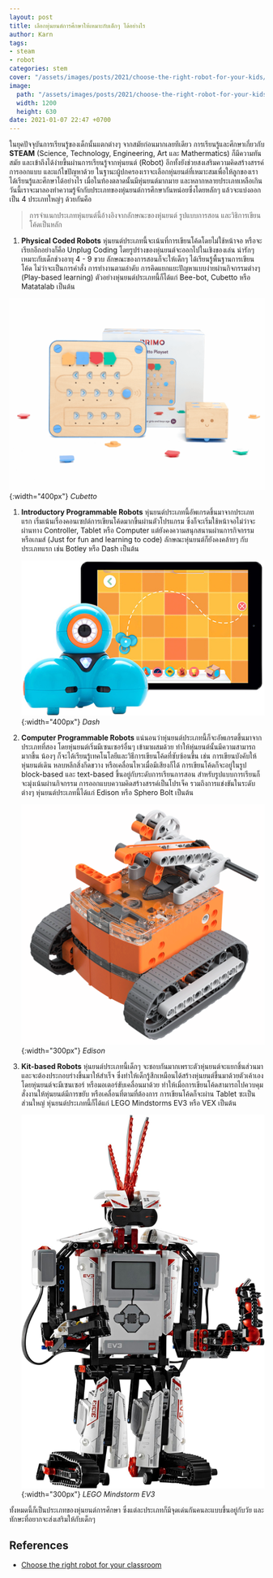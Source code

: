 ```yaml
---
layout: post
title: เลือกหุ่นยนต์การศึกษาให้เหมาะกับเด็กๆ ได้อย่างไร
author: Karn
tags:
- steam
- robot
categories: stem
cover: "/assets/images/posts/2021/choose-the-right-robot-for-your-kids/cover.png"
image:
  path: "/assets/images/posts/2021/choose-the-right-robot-for-your-kids/cover.png"
  width: 1200
  height: 630
date: 2021-01-07 22:47 +0700
---
```

ในยุคปัจจุบันการเรียนรู้ของเด็กนั้นแตกต่างๆ จากสมัยก่อนมากเลยทีเดียว การเรียนรู้และศึกษาเกี่ยวกับ **STEAM** (Science, Technology, Engineering, Art และ Mathermatics) ก็มีความทันสมัย และเข้าถึงได้ง่ายขึ้นผ่านการเรียนรู้จากหุ่นยนต์ (Robot) อีกทั้งยังช่วยสงเสริมความคิดสร้างสรรค์ การออกแบบ และแก้ไขปัญหาด้วย ในฐานะผู้ปกครองเราจะเลือกหุ่นยนต์ที่เหมาะสมเพื่อให้ลูกของเราได้เรียนรู้และศึกษาได้อย่างไร เมื่อในท้องตลาดนั้นมีหุ่นยนต์มากมาย และหลากหลายประเภทเหลือเกิน<!--more--> วันนี้เราจะมาลองทำความรู้จักกับประเภทของหุ่นยนต์การศึกษากันหน่อยซึ่งโดยหลักๆ แล้วจะแบ่งออกเป็น 4 ประเภทใหญ่ๆ ด้วยกันคือ

> การจำแนกประเภทหุ่นยนต์นี้อ้างอิงจากลักษณะของหุ่นยนต์ รูปแบบการสอน และวิธิการเขียนโค้ดเป็นหลัก

1. **Physical Coded Robots** หุ่นยนต์ประเภทนี้จะเน้นที่การเขียนโค้ดโดยไม่ใช้หน้าจอ หรือจะเรียกอีกอย่างก็คือ Unplug Coding โดยรูปร่างของหุ่นยนต์จะออกไปในเชิงของเล่น น่ารักๆ เหมาะกับเด็กช่วงอายุ 4 - 9 ขวบ ลักษณะของการสอนก็จะให้เด็กๆ ได้เรียนรู้พื้นฐานการเขียนโค้ด ไม่ว่าจะเป็นการคำสั่ง การทำงานตามลำดับ การคิดแยกแยะปัญหาแบบง่ายผ่านกิจกรรมต่างๆ (Play-based learning) ตัวอย่างหุ่นยนต์ประเภทนี้ก็ได้แก่ Bee-bot, Cubetto หรือ Matatalab เป็นต้น

![cubetto](/assets/images/posts/2021/choose-the-right-robot-for-your-kids/cubetto.png){:width="400px"}
*Cubetto*
  
1. **Introductory Programmable Robots** หุ่นยนต์ประเภทนี้อัพเกรดขึ้นมาจากประเภทแรก เริ่มเน้นเรื่องคอนเซปต์การเขียนโค้ดมากขึ้นผ่านตัวโปรแกรม ซึ่งก็จะเริ่มใช้หน้าจอไม่ว่าจะผ่านทาง Controller, Tablet หรือ Computer แต่ยังคงความสนุกสนานผ่านการกิจกรรม หรือเกมส์ (Just for fun and learning to code) ลักษณะหุ่นยนต์ก็ยังคงคล้ายๆ กับประเภทแรก เช่น Botley หรือ Dash เป็นต้น

    ![dash](/assets/images/posts/2021/choose-the-right-robot-for-your-kids/dash.jpg){:width="400px"}
    *Dash*

2. **Computer Programmable Robots** แน่นอนว่าหุ่นยนต์ประเภทนี้ก็จะอัพเกรตขึ้นมาจากประเภทที่สอง โดยหุ่นยนต์เริ่มมีเซนเซอร์อื่นๆ เข้ามาผสมด้วย ทำให้หุ่นยนต์นั้นมีความสามารถมากขึ้น น้องๆ ก็จะได้เรียนรู้เทคโนโลยีและวิธีการเขียนโค้ดที่ซับซ้อนขึ้น เช่น การเขียนบังคับให้หุ่นยนต์เดิน หลบหลีกสิ่งกีดขวาง หรือเคลื่อนไหวเมื่อมีเสียงก็ได้ การเขียนโค้ดก็จะอยู่ในรูป block-based และ text-based ขึ้นอยู่กับระดับการเรียนการสอน สำหรับรูปแบบการเรียนก็จะมุ่งเน้นผ่านกิจกรรม การออกแบบความคิดสร้างสรรค์เป็นโปรเจ็ค รวมถึงการแข่งขันในระดับต่างๆ หุ่นยนต์ประเภทนี้ได้แก่ Edison หรือ Sphero Bolt เป็นต้น

    ![edison](/assets/images/posts/2021/choose-the-right-robot-for-your-kids/edison.png){:width="300px"}
    *Edison*

3. **Kit-based Robots** หุ่นยนต์ประเภทนี้เด็กๆ จะชอบกันมากเพราะตัวหุ่นยนต์จะแยกชิ้นส่วนมา และจะต้องประกอบร่างขึ้นมาให้สำเร็จ ซึ่งทำให้เด็กรู้สึกเหมือนได้สร้างหุ่นยนต์ขึ้นมาด้วยตัวเค้าเอง โดยหุ่นยนต์จะมีเซนเซอร์ หรือมอเตอร์ขับเคลื่อนมาด้วย ทำให้เมื่อการเขียนโค้ดสามารถไปควบคุมสั่งงานให้หุ่นยนต์มีการขยับ หรือเคลื่อนที่ตามที่ต้องการ การเขียนโค้ดก็จะผ่าน Tablet ซะเป็นส่วนใหญ่ หุ่นยนต์ประเภทนี้ก็ได้แก่ LEGO Mindstorms EV3 หรือ VEX เป็นต้น

    ![mindstorm](/assets/images/posts/2021/choose-the-right-robot-for-your-kids/lego-mindstorm.jpg){:width="300px"}
    *LEGO Mindstorm EV3*

ทั้งหมดนี้ก็เป็นประเภทของหุ่นยนต์การศึกษา ซึ่งแต่ละประเภทก็มีจุดเด่นกันคนละแบบขึ้นอยู่กับวัย และทักษะที่อยากจะส่งเสริมให้กับเด็กๆ

## References
- [Choose the right robot for your classroom](https://meetedison.com/how-to-choose-the-right-robot-for-your-classroom/)

